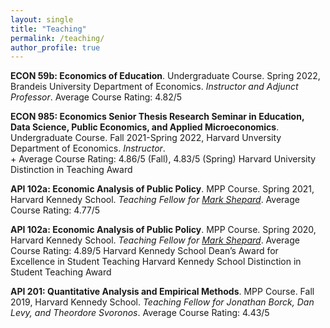 ```yaml
---
layout: single
title: "Teaching"
permalink: /teaching/
author_profile: true
---
```


**ECON 59b: Economics of Education**. Undergraduate Course. Spring 2022, Brandeis University Department of Economics. *Instructor and Adjunct Professor*.
Average Course Rating: 4.82/5

**ECON 985: Economics Senior Thesis Research Seminar in Education, Data Science, Public Economics, and Applied Microeconomics**. Undergraduate Course. Fall 2021-Spring 2022, Harvard Unversity Department of Economics. *Instructor*. <br/> + Average Course Rating: 4.86/5 (Fall), 4.83/5 (Spring)
Harvard University Distinction in Teaching Award

**API 102a: Economic Analysis of Public Policy**. MPP Course. Spring 2021, Harvard Kennedy School. *Teaching Fellow for [Mark Shepard](https://scholar.harvard.edu/mshepard/home)*. 
Average Course Rating: 4.77/5

**API 102a: Economic Analysis of Public Policy**. MPP Course. Spring 2020, Harvard Kennedy School. *Teaching Fellow for [Mark Shepard](https://scholar.harvard.edu/mshepard/home)*.
Average Course Rating: 4.89/5
Harvard Kennedy School Dean’s Award for Excellence in Student Teaching
Harvard Kennedy School Distinction in Student Teaching Award

**API 201: Quantitative Analysis and Empirical Methods**. MPP Course. Fall 2019, Harvard Kennedy School. *Teaching Fellow for Jonathan Borck, Dan Levy, and Theordore Svoronos*.
Average Course Rating: 4.43/5